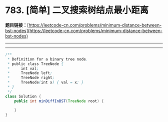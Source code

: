 # 783. [简单] 二叉搜索树结点最小距离

**题目链接：**[https://leetcode-cn.com/problems/minimum-distance-between-bst-nodes](https://leetcode-cn.com/problems/minimum-distance-between-bst-nodes)

---

<Cards card="leetcode_783_minimum-distance-between-bst-nodes"></Cards>

---

```java
/**
 * Definition for a binary tree node.
 * public class TreeNode {
 *     int val;
 *     TreeNode left;
 *     TreeNode right;
 *     TreeNode(int x) { val = x; }
 * }
 */
class Solution {
    public int minDiffInBST(TreeNode root) {
        
    }
}
```